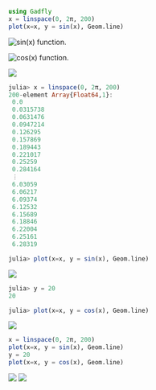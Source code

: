 


````julia
using Gadfly
x = linspace(0, 2π, 200)
plot(x=x, y = sin(x), Geom.line)
````


![sin(x) function.](figures/gadfly_formats_test_sin_fun_1.js.svg)



![cos(x) function.](figures/gadfly_formats_test_2_1.js.svg)



![](figures/gadfly_formats_test_cos2_fun_1.js.svg)



````julia
julia> x = linspace(0, 2π, 200)
200-element Array{Float64,1}:
 0.0      
 0.0315738
 0.0631476
 0.0947214
 0.126295 
 0.157869 
 0.189443 
 0.221017 
 0.25259  
 0.284164 
 ⋮        
 6.03059  
 6.06217  
 6.09374  
 6.12532  
 6.15689  
 6.18846  
 6.22004  
 6.25161  
 6.28319  

julia> plot(x=x, y = sin(x), Geom.line)

````


![](figures/gadfly_formats_test_4_1.js.svg)


````julia
julia> y = 20
20

julia> plot(x=x, y = cos(x), Geom.line)

````


![](figures/gadfly_formats_test_4_2.js.svg)




````julia
x = linspace(0, 2π, 200)
plot(x=x, y = sin(x), Geom.line)
y = 20
plot(x=x, y = cos(x), Geom.line)
````


![](figures/gadfly_formats_test_5_1.js.svg)
![](figures/gadfly_formats_test_5_2.js.svg)
